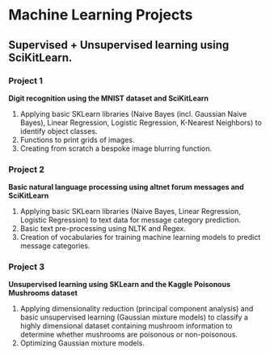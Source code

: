 # Machine Learning Projects

## Supervised + Unsupervised learning using SciKitLearn.

### Project 1

**Digit recognition using the MNIST dataset and SciKitLearn**

1. Applying basic SKLearn libraries (Naive Bayes (incl. Gaussian Naive Bayes), Linear Regression, Logistic Regression, K-Nearest Neighbors) to identify object classes. 
2. Functions to print grids of images.
3. Creating from scratch a bespoke image blurring function. 

### Project 2

**Basic natural language processing using altnet forum messages and SciKitLearn**

1. Applying basic SKLearn libraries (Naive Bayes, Linear Regression, Logistic Regression) to text data for message category prediction. 
2. Basic text pre-processing using NLTK and Regex.
3. Creation of vocabularies for training machine learning models to predict message categories. 

### Project 3

**Unsupervised learning using SKLearn and the Kaggle Poisonous Mushrooms dataset**

1. Applying dimensionality reduction (principal component analysis) and basic unsupervised learning (Gaussian mixture models) to classify a highly dimensional dataset containing mushroom information to determine whether mushrooms are poisonous or non-poisonous. 
2. Optimizing Gaussian mixture models. 
